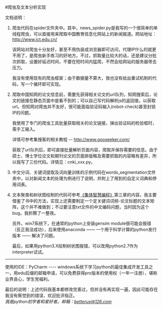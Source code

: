 #爬虫及文本分析实现

文档说明：

1.  爬虫代码在spider文件夹中。其中，news_spider.py是我写的一个很简单的单线程爬虫，可以直接用来爬取中国教育信息化网站上的新闻报道。网站地址：http://www.ict.edu.cn/


    该网站对爬虫十分友好，甚至不用伪装成浏览器即可访问，代理IP什么的就更不用了，是爬虫新手练习的好地方。不过，抓取量比较大的话，还是建议分批次抓取，设置好延迟时间，不要在短时间内猛爬，不然会给网站的服务器带去压力。
   
    我没有使用现有的爬虫框架；由于数据量不算大，我也没有给出重试机制的代码，写一个循环即可实现。
  
2.  爬取中国知网的论文信息前，需要先获得相关论文的url队列，知网搜索后，论文的链接在静态页面中是看不到的；可以自己写代码解析js的返回值，以获取url。但知网对爬虫并不友好，很可能面临验证码输入(robot-check)甚至封锁IP的问题。

    我使用了专门的爬虫工具批量获取相关的论文链接，弹出验证码的检验框时，需手工输入。
 
    详情可参考集搜客的相关教程 -- http://www.gooseeker.com/ <br>
   
    获取了url队列后，即可直接批量解析页面内容，爬取并保存需要的信息。由于硕士、博士学位论文和期刊论文的页面排版略及需要抓取的内容略有差异，所以我写了三份代码。详情见：cnki_xxx.py。

3.  中文分词、关键词提取及词向量训练的示例代码在words_segmentation文件夹中，以对新闻文本的处理为例进行了说明，并附上了用到的自定义词典和停用词表。

4.  文本聚类和树状图绘制的代码可参考[《集体智慧编程》](https://book.douban.com/subject/3288908/)第三章的内容。我主要借鉴了书中的方法，实现上还需要制定一个定关键词词频-论文标题的文本矩阵，这个并不难做到；不过要注意txt文件的中文编码问题，当时因为这个bug，我折腾了一整夜。

    另外，win7系统下，在通常的python上安装gensim module很可能会报错（反正我没成功），后来使用anaconda —— 一个用于科学计算的python发行版本 —— 解决了问题。

    最后，如果用python3.X绘制树状图报错，可以改用python2.7作为interpreter试试。




***

使用的IDE：PyCharm  ---- windows系统下学习python的最佳集成开发工具之一，用edu后缀的邮箱申请，可以免费获得pro版本的使用权（一年一注册），堪称业界良心，学生党福利。

最后的说明：上述代码我基本都修改完善过，但并没有再实现一遍，因此可能存在我没有察觉到的错误，欢迎批评指正。<br>*我是python初学者和爱好者。邮箱：betterus@126.com*